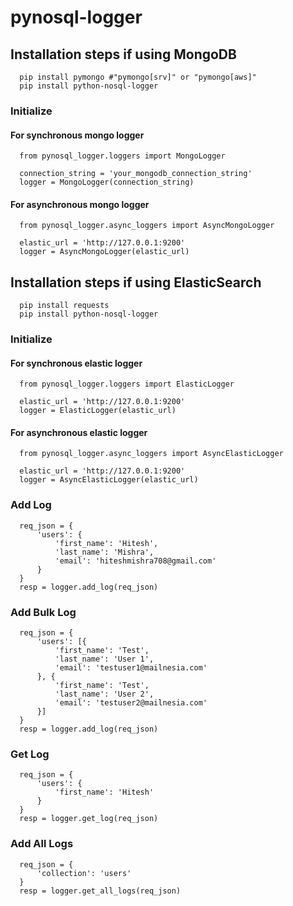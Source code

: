# pynosql-logger

## Installation steps if using MongoDB

```
  pip install pymongo #"pymongo[srv]" or "pymongo[aws]"
  pip install python-nosql-logger
```

### Initialize
#### For synchronous mongo logger
```
  from pynosql_logger.loggers import MongoLogger

  connection_string = 'your_mongodb_connection_string'
  logger = MongoLogger(connection_string)
```
#### For asynchronous mongo logger
```
  from pynosql_logger.async_loggers import AsyncMongoLogger
  
  elastic_url = 'http://127.0.0.1:9200'
  logger = AsyncMongoLogger(elastic_url)
```

## Installation steps if using ElasticSearch

```
  pip install requests
  pip install python-nosql-logger
```

### Initialize
#### For synchronous elastic logger
```
  from pynosql_logger.loggers import ElasticLogger
  
  elastic_url = 'http://127.0.0.1:9200'
  logger = ElasticLogger(elastic_url)
```
#### For asynchronous elastic logger
```
  from pynosql_logger.async_loggers import AsyncElasticLogger
  
  elastic_url = 'http://127.0.0.1:9200'
  logger = AsyncElasticLogger(elastic_url)
```

### Add Log
```
  req_json = {
      'users': {
          'first_name': 'Hitesh',
          'last_name': 'Mishra',
          'email': 'hiteshmishra708@gmail.com'
      }
  }
  resp = logger.add_log(req_json)
```

### Add Bulk Log
```
  req_json = {
      'users': [{
          'first_name': 'Test',
          'last_name': 'User 1',
          'email': 'testuser1@mailnesia.com'
      }, {
          'first_name': 'Test',
          'last_name': 'User 2',
          'email': 'testuser2@mailnesia.com'
      }]
  }
  resp = logger.add_log(req_json)
```

### Get Log
```
  req_json = {
      'users': {
          'first_name': 'Hitesh'
      }
  }
  resp = logger.get_log(req_json)
```

### Add All Logs
```
  req_json = {
      'collection': 'users'
  }
  resp = logger.get_all_logs(req_json)
```